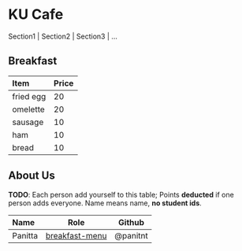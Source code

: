 # KU Cafe

Section1 | Section2 | Section3 | ...

## Breakfast

| Item                     | Price    |
|:-------------------------|----------|
| fried egg                | 20       |
| omelette                 | 20       |
| sausage                  | 10       |
| ham                      | 10       |
| bread                    | 10       |

## About Us

**TODO**: Each person add yourself to this table; Points **deducted** if one person adds everyone. Name means name, **no student ids**.

| Name      | Role      | Github          |
|:----------|-----------|-----------------|
| Panitta | [breakfast-menu](Menu.md#breakfast) | @panitnt |

